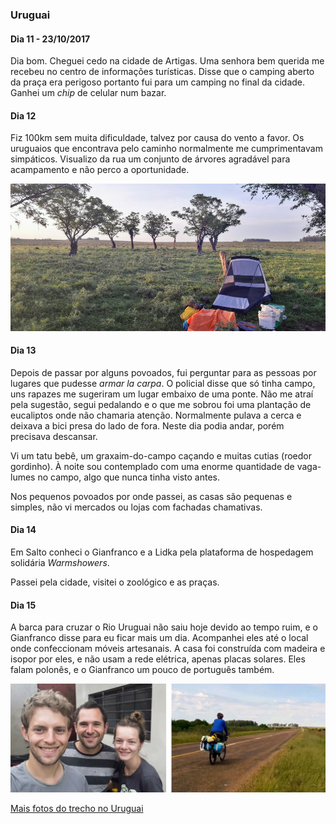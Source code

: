 
### Uruguai

#### Dia 11 - 23/10/2017

Dia bom. Cheguei cedo na cidade de Artigas.
Uma senhora bem querida me recebeu no centro de informações turísticas.
Disse que o camping aberto da praça era perigoso portanto fui para um camping no final da cidade.
Ganhei um *chip* de celular num bazar.

#### Dia 12 

Fiz 100km sem muita dificuldade, talvez por causa do vento a favor.
Os uruguaios que encontrava pelo caminho normalmente me cumprimentavam simpáticos.
Visualizo da rua um conjunto de árvores agradável para acampamento e não perco a oportunidade.


![Campo com barraca armada](./assets/images/20171024_18460222.jpg)

#### Dia 13

Depois de passar por alguns povoados, fui perguntar para as pessoas por lugares que pudesse *armar la carpa*.
O policial disse que só tinha campo, uns rapazes me sugeriram um lugar embaixo de uma ponte.
Não me atraí pela sugestão, segui pedalando e o que me sobrou foi uma plantação de eucaliptos onde não chamaria atenção.
Normalmente pulava a cerca e deixava a bici presa do lado de fora.
Neste dia podia andar, porém precisava descansar.

Vi um tatu bebê, um graxaim-do-campo caçando e muitas cutias (roedor gordinho).
À noite sou contemplado com uma enorme quantidade de vaga-lumes no campo, algo que nunca tinha visto antes.

Nos pequenos povoados por onde passei, as casas são pequenas e simples, não vi mercados ou lojas com fachadas chamativas.

#### Dia 14

Em Salto conheci o Gianfranco e a Lidka pela plataforma de hospedagem solidária *Warmshowers*. 

Passei pela cidade, visitei o zoológico e as praças. 

#### Dia 15

A barca para cruzar o Rio Uruguai não saiu hoje devido ao tempo ruim, e o Gianfranco disse para eu ficar mais um dia.
Acompanhei eles até o local onde confeccionam móveis artesanais.
A casa foi construída com madeira e isopor por eles, e não usam a rede elétrica, apenas placas solares.
Eles falam polonês, e o Gianfranco um pouco de português também.

![Duas fotos: Selfie do casal e foto minha andando no pampa](./assets/images/salto.jpg)

[Mais fotos do trecho no Uruguai](https://photos.app.goo.gl/2usGhXWPM3wV8BEh1)

